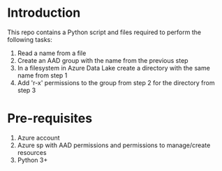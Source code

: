 # Introduction
This repo contains a Python script and files required to perform the following tasks:
1. Read a name from a file
2. Create an AAD group with the name from the previous step
3. In a filesystem in Azure Data Lake create a directory with the same name from step 1
4. Add 'r-x' permissions to the group from step 2 for the directory from step 3

# Pre-requisites
1. Azure account
2. Azure sp with AAD permissions and permissions to manage/create resources
3. Python 3+